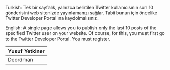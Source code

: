 Turkish: Tek bir sayfalık, yalnızca belirtilen Twitter kullanıcısının son 10 gönderisini web sitenizde yayınlamanızı sağlar. Tabii bunun için öncelike Twitter Developer Portal'ına 
kaydolmalısınız.

English: A single page allows you to publish only the last 10 posts of the specified Twitter user on your website. Of course, for this, you must first go to the Twitter Developer Portal. You must register.

|Yusuf Yetkiner|
|--------------|
|   Deordman   |
